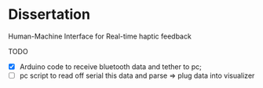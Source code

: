 # Dissertation
Human-Machine Interface for Real-time haptic feedback


TODO 
- [X] Arduino code to receive bluetooth data and tether to pc;
- [ ] pc script to read off serial this data and parse => plug data into visualizer
